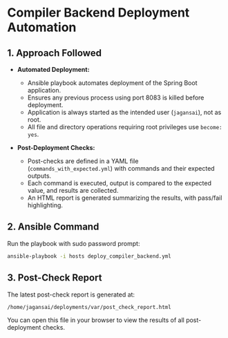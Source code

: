 # Compiler Backend Deployment Automation

## 1. Approach Followed

- **Automated Deployment:**
  - Ansible playbook automates deployment of the Spring Boot application.
  - Ensures any previous process using port 8083 is killed before deployment.
  - Application is always started as the intended user (`jagansai`), not as root.
  - All file and directory operations requiring root privileges use `become: yes`.

- **Post-Deployment Checks:**
  - Post-checks are defined in a YAML file (`commands_with_expected.yml`) with commands and their expected outputs.
  - Each command is executed, output is compared to the expected value, and results are collected.
  - An HTML report is generated summarizing the results, with pass/fail highlighting.

## 2. Ansible Command

Run the playbook with sudo password prompt:

```bash
ansible-playbook -i hosts deploy_compiler_backend.yml 
```

## 3. Post-Check Report

The latest post-check report is generated at:

```
/home/jagansai/deployments/var/post_check_report.html
```

You can open this file in your browser to view the results of all post-deployment checks.

